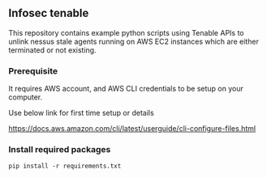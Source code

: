 ## Infosec tenable

This repository contains example python scripts using Tenable APIs to unlink nessus stale agents running on AWS EC2 instances which are either terminated or not existing.

### Prerequisite 
It requires AWS account, and AWS CLI credentials to be setup on your computer.

Use below link for first time setup or details

https://docs.aws.amazon.com/cli/latest/userguide/cli-configure-files.html
### Install required packages
```
pip install -r requirements.txt
```

